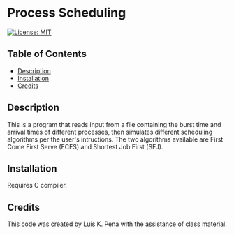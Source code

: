 # Process Scheduling
[![License: MIT](https://img.shields.io/badge/License-MIT-yellow.svg)](https://opensource.org/licenses/MIT)

## Table of Contents
- [Description](#description)
- [Installation](#installation)
- [Credits](#credits)

## Description
This is a program that reads input from a file containing
the burst time and arrival times of different processes,
then simulates different scheduling algorithms per the user's
intructions. The two algorithms available are First Come First
Serve (FCFS) and Shortest Job First (SFJ).

## Installation
Requires C compiler.

## Credits
This code was created by Luis K. Pena with the assistance
of class material.
